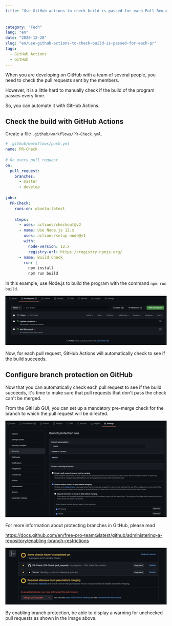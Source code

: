 ```yaml
---
title: "Use GitHub actions to check build is passed for each Pull Request"


category: "Tech"
lang: "en"
date: "2020-12-28"
slug: "en/use-github-actions-to-check-build-is-passed-for-each-pr"
tags:
  - GitHub Actions
  - GitHub
---
```


When you are developing on GitHub with a team of several people, you need to check the pull requests sent by the members.

However, it is a little hard to manually check if the build of the program passes every time.

So, you can automate it with GitHub Actions.

## Check the build with GitHub Actions

Create a file `.github/workflows/PR-Check.yml`.

```yml
# .github/workflows/push.yml
name: PR-Check

# On every pull request
on:
  pull_request:
    branches:
      - master
      - develop

jobs:
  PR-Check:
    runs-on: ubuntu-latest

    steps:
      - uses: actions/checkout@v2
      - name: Use Node.js 12.x
        uses: actions/setup-node@v1
        with:
          node-version: 12.x
          registry-url: https://registry.npmjs.org/
      - name: Build Check
        run: |
          npm install
          npm run build
```

In this example, use Node.js to build the program with the command `npm run build`.

![GitHub PR check](github_pr_check.png)

Now, for each pull request, GitHub Actions will automatically check to see if the build succeeds.

## Configure branch protection on GitHub

Now that you can automatically check each pull request to see if the build succeeds, it's time to make sure that pull requests that don't pass the check can't be merged.

From the GitHub GUI, you can set up a mandatory pre-merge check for the branch to which the pull request will be directed.

![GitHub branch protection](github_branch_protection.png)

For more information about protecting branches in GitHub, please read

https://docs.github.com/en/free-pro-team@latest/github/administering-a-repository/enabling-branch-restrictions

![GitHub require to check](github_require_to_check.png)

By enabling branch protection, be able to display a warning for unchecked pull requests as shown in the image above.
